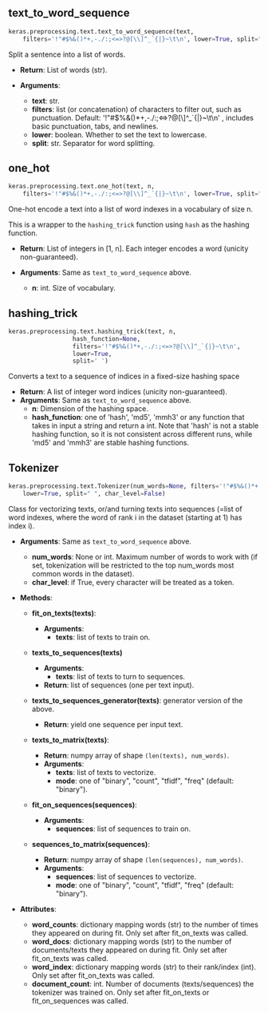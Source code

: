 
## text_to_word_sequence

```python
keras.preprocessing.text.text_to_word_sequence(text, 
    filters='!"#$%&()*+,-./:;<=>?@[\\]^_`{|}~\t\n', lower=True, split=" ")
```

Split a sentence into a list of words.

- __Return__: List of words (str).

- __Arguments__:
    - __text__: str.
    - __filters__: list (or concatenation) of characters to filter out, such as punctuation. Default: '!"#$%&()*+,-./:;<=>?@[\\]^_`{|}~\t\n' , includes basic punctuation, tabs, and newlines.
    - __lower__: boolean. Whether to set the text to lowercase.
    - __split__: str. Separator for word splitting.

## one_hot

```python
keras.preprocessing.text.one_hot(text, n,
    filters='!"#$%&()*+,-./:;<=>?@[\\]^_`{|}~\t\n', lower=True, split=" ")
```

One-hot encode a text into a list of word indexes in a vocabulary of size n.

This is a wrapper to the `hashing_trick` function using `hash` as the hashing function.

- __Return__: List of integers in [1, n]. Each integer encodes a word (unicity non-guaranteed).

- __Arguments__: Same as `text_to_word_sequence` above.
    - __n__: int. Size of vocabulary.
    
## hashing_trick

```python
keras.preprocessing.text.hashing_trick(text, n,
                  hash_function=None,
                  filters='!"#$%&()*+,-./:;<=>?@[\\]^_`{|}~\t\n',
                  lower=True,
                  split=' ')
```

Converts a text to a sequence of indices in a fixed-size hashing space

- __Return__:
        A list of integer word indices (unicity non-guaranteed).
- __Arguments__: Same as `text_to_word_sequence` above.
    - __n__: Dimension of the hashing space.
    - __hash_function__: one of 'hash', 'md5',  'mmh3' or any function
            that takes in input a string and return a int.
            Note that 'hash' is not a stable hashing function, so
            it is not consistent across different runs, while 'md5' and 'mmh3'
            are stable hashing functions.

## Tokenizer

```python
keras.preprocessing.text.Tokenizer(num_words=None, filters='!"#$%&()*+,-./:;<=>?@[\\]^_`{|}~\t\n', 
    lower=True, split=" ", char_level=False)
```

Class for vectorizing texts, or/and turning texts into sequences (=list of word indexes, where the word of rank i in the dataset (starting at 1) has index i).

- __Arguments__: Same as `text_to_word_sequence` above.
    - __num_words__: None or int. Maximum number of words to work with (if set, tokenization will be restricted to the top num_words most common words in the dataset).
    - __char_level__: if True, every character will be treated as a token.

- __Methods__:

    - __fit_on_texts(texts)__: 
        - __Arguments__:
            - __texts__: list of texts to train on.

    - __texts_to_sequences(texts)__
        - __Arguments__: 
            - __texts__: list of texts to turn to sequences.
        - __Return__: list of sequences (one per text input).

    - __texts_to_sequences_generator(texts)__: generator version of the above. 
        - __Return__: yield one sequence per input text.

    - __texts_to_matrix(texts)__:
        - __Return__: numpy array of shape `(len(texts), num_words)`.
        - __Arguments__:
            - __texts__: list of texts to vectorize.
            - __mode__: one of "binary", "count", "tfidf", "freq" (default: "binary").

    - __fit_on_sequences(sequences)__: 
        - __Arguments__:
            - __sequences__: list of sequences to train on. 

    - __sequences_to_matrix(sequences)__:
        - __Return__: numpy array of shape `(len(sequences), num_words)`.
        - __Arguments__:
            - __sequences__: list of sequences to vectorize.
            - __mode__: one of "binary", "count", "tfidf", "freq" (default: "binary").

- __Attributes__:
    - __word_counts__: dictionary mapping words (str) to the number of times they appeared on during fit. Only set after fit_on_texts was called. 
    - __word_docs__: dictionary mapping words (str) to the number of documents/texts they appeared on during fit. Only set after fit_on_texts was called.
    - __word_index__: dictionary mapping words (str) to their rank/index (int). Only set after fit_on_texts was called.
    - __document_count__: int. Number of documents (texts/sequences) the tokenizer was trained on. Only set after fit_on_texts or fit_on_sequences was called.


